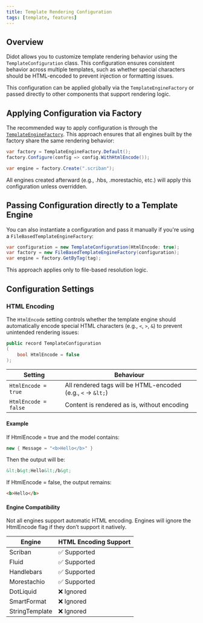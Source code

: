 ```yaml
---
title: Template Rendering Configuration
tags: [template, features]
---
```

## Overview

Didot allows you to customize template rendering behavior using the `TemplateConfiguration` class. This configuration ensures consistent behavior across multiple templates, such as whether special characters should be HTML-encoded to prevent injection or formatting issues.

This configuration can be applied globally via the `TemplateEngineFactory` or passed directly to other components that support rendering logic.

## Applying Configuration via Factory

The recommended way to apply configuration is through the [`TemplateEngineFactory`](/docs/engine-factory). This approach ensures that all engines built by the factory share the same rendering behavior:

```csharp
var factory = TemplateEngineFactory.Default();
factory.Configure(config => config.WithHtmlEncode());

var engine = factory.Create(".scriban");
```

All engines created afterward (e.g., .hbs, .morestachio, etc.) will apply this configuration unless overridden.

## Passing Configuration directly to a Template Engine

You can also instantiate a configuration and pass it manually if you're using a `FileBasedTemplateEngineFactory`:

```csharp
var configuration = new TemplateConfiguration(HtmlEncode: true); 
var factory = new FileBasedTemplateEngineFactory(configuration); 
var engine = factory.GetByTag(tag);
```

This approach applies only to file-based resolution logic.

## Configuration Settings

### HTML Encoding

The `HtmlEncode` setting controls whether the template engine should automatically encode special HTML characters (e.g., `<`, `>`, `&`) to prevent unintended rendering issues:

```csharp
public record TemplateConfiguration
(
    bool HtmlEncode = false
);
```

| Setting | Behaviour |
|------|------|
| `HtmlEncode = true` | All rendered tags will be HTML-encoded (e.g., `<` → `&lt;`) |
| `HtmlEncode = false` | Content is rendered as is, without encoding |

#### Example

If HtmlEncode = true and the model contains:

```csharp
new { Message = "<b>Hello</b>" }
```

Then the output will be:

```html
&lt;b&gt;Hello&lt;/b&gt;
```

If HtmlEncode = false, the output remains:

```html
<b>Hello</b>
```

#### Engine Compatibility

Not all engines support automatic HTML encoding. Engines will ignore the HtmlEncode flag if they don’t support it natively.

| Engine | HTML Encoding Support |
|------|------|
| Scriban | ✅ Supported |
| Fluid | ✅ Supported |
| Handlebars | ✅ Supported |
| Morestachio | ✅ Supported |
| DotLiquid | ❌ Ignored |
| SmartFormat | ❌ Ignored |
| StringTemplate | ❌ Ignored |
